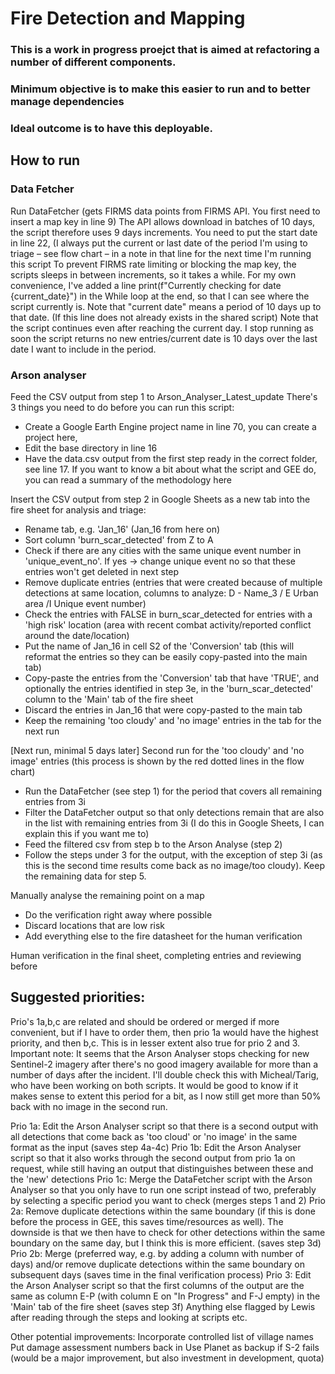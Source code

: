 # Fire Detection and Mapping 

### This is a work in progress proejct that is aimed at refactoring a number of different components. 
### Minimum objective is to make this easier to run and to better manage dependencies 
### Ideal outcome is to have this deployable. 

## How to run
### Data Fetcher
Run DataFetcher (gets FIRMS data points from FIRMS API. You first need to insert a map key in line 9)
The API allows download in batches of 10 days, the script therefore uses 9 days increments. You need to put the start date in line 22, (I always put the current or last date of the period I'm using to triage – see flow chart – in a note in that line for the next time I'm running this script
To prevent FIRMS rate limiting or blocking the map key, the scripts sleeps in between increments, so it takes a while.
For my own convenience, I've added a line print(f"Currently checking for date {current_date}") in the While loop at the end, so that I can see where the script currently is. Note that "current date" means a period of 10 days up to that date. (If this line does not already exists in the shared script) 
Note that the script continues even after reaching the current day. I stop running as soon the script returns no new entries/current date is 10 days over the last date I want to include in the period.

### Arson analyser
Feed the CSV output from step 1 to Arson_Analyser_Latest_update 
There's 3 things you need to do before you can run this script: 
- Create a Google Earth Engine project name in line 70, you can create a project here, 
- Edit the base directory in line 16
- Have the data.csv output from the first step ready in the correct folder, see line 17. If you want to know a bit about what the script and GEE do, you can read a summary of the methodology here

Insert the CSV output from step 2 in Google Sheets as a new tab into the fire sheet for analysis and triage:
- Rename tab, e.g. 'Jan_16' (Jan_16 from here on)
- Sort column 'burn_scar_detected' from Z to A
- Check if there are any cities with the same unique event number in 'unique_event_no'. If yes -> change unique event no so that these entries won't get deleted in next step
- Remove duplicate entries (entries that were created because of multiple detections at same location, columns to analyze: D - Name_3 / E Urban area /I Unique event number)
- Check the entries with FALSE in burn_scar_detected for entries with a 'high risk' location (area with recent combat activity/reported conflict around the date/location)
- Put the name of Jan_16 in cell S2 of the 'Conversion' tab (this will reformat the entries so they can be easily copy-pasted into the main tab)
- Copy-paste the entries from the 'Conversion' tab that have 'TRUE', and optionally the entries identified in step 3e, in the 'burn_scar_detected' column to the 'Main' tab of the fire sheet
- Discard the entries in Jan_16 that were copy-pasted to the main tab
- Keep the remaining 'too cloudy' and 'no image' entries in the tab for the next run

[Next run, minimal 5 days later] Second run for the 'too cloudy' and 'no image' entries (this process is shown by the red dotted lines in the flow chart)
- Run the DataFetcher (see step 1) for the period that covers all remaining entries from 3i
- Filter the DataFetcher output so that only detections remain that are also in the list with remaining entries from 3i (I do this in Google Sheets, I can explain this if you want me to)
- Feed the filtered csv from step b to the Arson Analyse (step 2)
- Follow the steps under 3 for the output, with the exception of step 3i (as this is the second time results come back as no image/too cloudy). Keep the remaining data for step 5.

Manually analyse the remaining point on a map
- Do the verification right away where possible
- Discard locations that are low risk
- Add everything else to the fire datasheet for the human verification

Human verification in the final sheet, completing entries and reviewing before 

## Suggested priorities:

Prio's 1a,b,c are related and should be ordered or merged if more convenient, but if I have to order them, then prio 1a would have the highest priority, and then b,c. This is in lesser extent also true for prio 2 and 3. Important note: It seems that the Arson Analyser stops checking for new Sentinel-2 imagery after there's no good imagery available for more than a number of days after the incident. I'll double check this with Micheal/Tarig, who have been working on both scripts. It would be good to know if it makes sense to extent this period for a bit, as I now still get more than 50% back with no image in the second run.

Prio 1a: Edit the Arson Analyser script so that there is a second output with all detections that come back as 'too cloud' or 'no image' in the same format as the input (saves step 4a-4c)
Prio 1b: Edit the Arson Analyser script so that it also works through the second output from prio 1a on request, while still having an output that distinguishes between these and the 'new' detections
Prio 1c: Merge the DataFetcher script with the Arson Analyser so that you only have to run one script instead of two, preferably by selecting a specific period you want to check (merges steps 1 and 2)
Prio 2a: Remove duplicate detections within the same boundary (if this is done before the process in GEE, this saves time/resources as well). The downside is that we then have to check for other detections within the same boundary on the same day, but I think this is more efficient. (saves step 3d)
Prio 2b: Merge (preferred way, e.g. by adding a column with number of days) and/or remove duplicate detections within the same boundary on subsequent days (saves time in the final verification process)
Prio 3: Edit the Arson Analyser script so that the first columns of the output are the same as column E-P (with column E on "In Progress" and F-J empty) in the 'Main' tab of the fire sheet (saves step 3f) 
Anything else flagged by Lewis after reading through the steps and looking at scripts etc.

Other potential improvements: 
Incorporate controlled list of village names 
Put damage assessment numbers back in
Use Planet as backup if S-2 fails (would be a major improvement, but also investment in development, quota)
